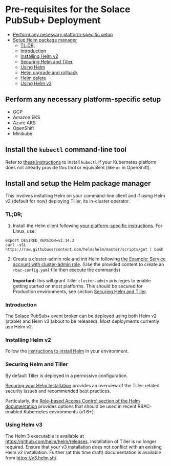 # Pre-requisites for the Solace PubSub+ Deployment

  * [Perform any necessary platform-specific setup](#perform-any-necessary-platform-specific-setup)
  * [Setup Helm package manager](#setup-helm-package-manager)
    + [TL;DR;](#tl-dr-)
    + [Introduction](#introduction)
    + [Installing Helm v2](#installing-helm-v2)
    + [Securing Helm and Tiller](#securing-helm-and-tiller)
    + [Using Helm](#using-helm)
    + [Helm upgrade and rollback](#helm-upgrade-and-rollback)
    + [Helm delete](#helm-delete)
    + [Using Helm v3](#using-helm-v3)

## Perform any necessary platform-specific setup

- GCP
- Amazon EKS
- Azure AKS
- OpenShift
- Minikube

## Install the `kubectl` command-line tool

Refer to [these instructions](//kubernetes.io/docs/tasks/tools/install-kubectl/) to install `kubectl` if your Kubernetes platform does not already provide this tool or equivalent (like `oc` in OpenShift).

## Install and setup the Helm package manager

This involves installing Helm on your command-line client and if using Helm v2 (default for now) deploying Tiller, its in-cluster operator.

### TL;DR;

1. Install the Helm client following [your platform-specific instructions](//helm.sh/docs/using_helm/#installing-the-helm-client ). For Linux, use:
```shell
export DESIRED_VERSION=v2.14.3
curl -sSL https://raw.githubusercontent.com/helm/helm/master/scripts/get | bash
```

2. Create a cluster-admin role and init Helm following [the Example: Service account with cluster-admin role](//helm.sh/docs/using_helm/#example-service-account-with-cluster-admin-role ). (Use the provided content to create an `rbac-config.yaml` file then execute the commands)<br/><br/>
**Important:** this will grant Tiller `cluster-admin` privileges to enable getting started on most platforms. This should be secured for Production environments, see section [Securing Helm and Tiller](#securing-helm-and-tiller).


### Introduction

The Solace PubSub+ event broker can be deployed using both Helm v2 (stable) and Helm v3 (about to be released). Most deployments currently use Helm v2.

### Installing Helm v2

Follow the [instructions to install Helm](https://helm.sh/docs/using_helm/#installing-helm ) in your environment.

### Securing Helm and Tiller

By default Tiller is deployed in a permissive configuration.

[Securing your Helm Installation](//helm.sh/docs/using_helm/#securing-your-helm-installation ) provides an overview of the Tiller-related security issues and recommended best practices.

Particularly, the [Role-based Access Control section of the Helm documentation](//helm.sh/docs/using_helm/#role-based-access-control) provides options that should be used in recent RBAC-enabled Kubernetes environments (v1.6+).

### Using Helm v3

The Helm 3 executable is available at https://github.com/helm/helm/releases. Installation of Tiller is no longer required. Ensure that your v3 installation does not conflict with an existing Helm v2 installation. Further (at this time draft) documentation is available from https://v3.helm.sh/.
